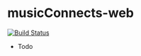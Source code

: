 # musicConnects-web
[![Build Status](https://travis-ci.org/onebytecode/musicConnects-web.svg?branch=master)](https://travis-ci.org/onebytecode/musicConnects-web)
* Todo
